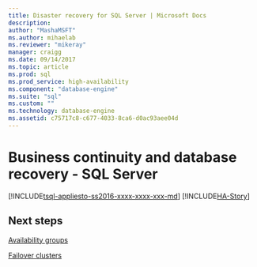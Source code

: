 ```yaml
---
title: Disaster recovery for SQL Server | Microsoft Docs
description: 
author: "MashaMSFT"
ms.author: mihaelab 
ms.reviewer: "mikeray"
manager: craigg
ms.date: 09/14/2017
ms.topic: article
ms.prod: sql
ms.prod_service: high-availability
ms.component: "database-engine"
ms.suite: "sql"
ms.custom: ""
ms.technology: database-engine
ms.assetid: c75717c8-c677-4033-8ca6-d0ac93aee04d
---
```

# Business continuity and database recovery - SQL Server
[!INCLUDE[tsql-appliesto-ss2016-xxxx-xxxx-xxx-md](../includes/tsql-appliesto-ss2016-xxxx-xxxx-xxx-md.md)]
[!INCLUDE[HA-Story](../includes/sql-server-ha-story.md)]

## Next steps

[Availability groups](availability-groups/windows/overview-of-always-on-availability-groups-sql-server.md)

[Failover clusters](../sql-server/failover-clusters/install/sql-server-failover-cluster-installation.md)
